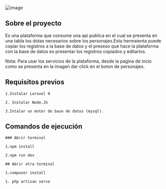 ![image](https://user-images.githubusercontent.com/52836775/214890334-a711cc47-4c7b-4003-b6ab-6423b7dfc550.png)


## Sobre el proyecto

Es una plataforma que consume una api publica en el cual se presenta en una tabla los dotas necesarios sobre los personajes.Esta hermaienta puede copiar los registros a la base de datos y el preseso que hace la plataforma con la base de datos es presentar los registros copiados y editarlos.

Nota: Para usar los servicios de la plataforma, desde la pagina de incio como se presenta en la imagen dar click en el boton de personajes.

## Requisitos previos
    
    1.Instalar Laravel 9
    
    2. Instalar Node.JS
    
    3.Intalar un motor de base de datos (mysql).
    
## Comandos de ejecución
    
    ### Abrir terminal 
    
    1.npm install
    
    2.npm run dev
    
    ## Abrir otra terminal 
    
    1.composer install
    
    1. php artisan serve
    

